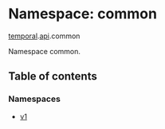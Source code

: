 # Namespace: common

[temporal](proto.temporal.md).[api](proto.temporal.api.md).common

Namespace common.

## Table of contents

### Namespaces

- [v1](proto.temporal.api.common.v1.md)
